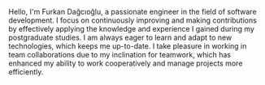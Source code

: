 
Hello, I'm Furkan Dağcıoğlu, a passionate engineer in the field of software development. I focus on continuously improving and making contributions by effectively applying the knowledge and experience I gained during my postgraduate studies. I am always eager to learn and adapt to new technologies, which keeps me up-to-date. I take pleasure in working in team collaborations due to my inclination for teamwork, which has enhanced my ability to work cooperatively and manage projects more efficiently.
